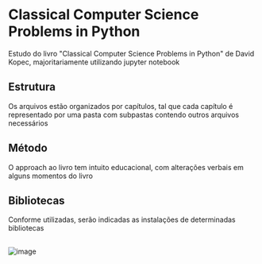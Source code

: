 # Classical Computer Science Problems in Python
Estudo do livro "Classical Computer Science Problems in Python" de David Kopec, majoritariamente utilizando jupyter notebook
## Estrutura
Os arquivos estão organizados por capítulos, tal que cada capítulo é representado por uma pasta com subpastas contendo outros arquivos necessários
## Método
O approach ao livro tem intuito educacional, com alterações verbais em alguns momentos do livro
## Bibliotecas
Conforme utilizadas, serão indicadas as instalações de determinadas bibliotecas
## 
![image](https://github.com/thiagocaveglion/classical_cc_problems_python/assets/107949964/f473dec6-5a2c-486a-b7bd-8f7ab1ff5542)

